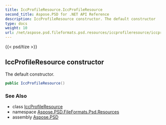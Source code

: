 ```yaml
---
title: IccProfileResource.IccProfileResource
second_title: Aspose.PSD for .NET API Reference
description: IccProfileResource constructor. The default constructor
type: docs
weight: 10
url: /net/aspose.psd.fileformats.psd.resources/iccprofileresource/iccprofileresource/
---
```

{{< psd/tize >}}
## IccProfileResource constructor

The default constructor.

```csharp
public IccProfileResource()
```

### See Also

* class [IccProfileResource](../)
* namespace [Aspose.PSD.FileFormats.Psd.Resources](../../iccprofileresource/)
* assembly [Aspose.PSD](../../../)


